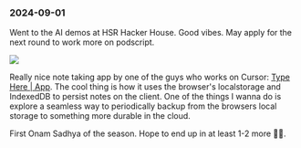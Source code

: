 ### 2024-09-01
Went to the AI demos at HSR Hacker House. Good vibes. May apply for the next round to work more on podscript.

![](https://x.com/hsrhackerhouse/status/1830216188145905709)

Really nice note taking app by one of the guys who works on Cursor: [Type Here | App](https://typehere.app/).  The cool thing is how it uses the browser's localstorage and IndexedDB to persist notes on the client. One of the things I wanna do is explore a seamless way to periodically backup from the browsers local storage to something more durable in the cloud.

First Onam Sadhya of the season. Hope to end up in at least 1-2 more ✌🏽.


